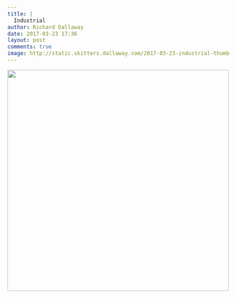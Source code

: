 ```yaml
---
title: |
  Industrial
author: Richard Dallaway
date: 2017-03-23 17:36
layout: post
comments: true
image: http://static.skitters.dallaway.com/2017-03-23-industrial-thumb-FullSizeRender.jpg
---
```


<div>
        <a href="http://static.skitters.dallaway.com/2017-03-23-industrial-fullsize-FullSizeRender.jpg">
          <img src="http://static.skitters.dallaway.com/2017-03-23-industrial-thumb-FullSizeRender.jpg" width="500" height="500"/>
        </a>
      </div>


  
      